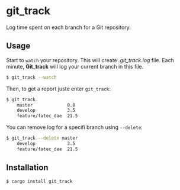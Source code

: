 # git_track

Log time spent on each branch for a Git repository.

## Usage

Start to `watch` your repository. This will create  *.git_track.log* file. Each minute, **Git_track** will log your current branch in this file.

~~~bash
$ git_track --watch
~~~

Then, to get a report juste enter `git_track`:

~~~bash
$ git_track
    master             0.8
    develop            3.5
    feature/fatec_dae  21.5
~~~

You can remove log for a specifi branch using `--delete`:

~~~bash
$ git_track --delete master
    develop            3.5
    feature/fatec_dae  21.5
~~~

## Installation

~~~bash
$ cargo install git_track
~~~
